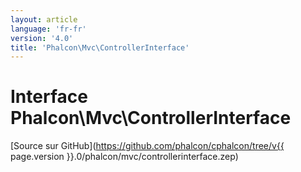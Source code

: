 ```yaml
---
layout: article
language: 'fr-fr'
version: '4.0'
title: 'Phalcon\Mvc\ControllerInterface'
---
```

# Interface **Phalcon\Mvc\ControllerInterface**

[Source sur GitHub](https://github.com/phalcon/cphalcon/tree/v{{ page.version }}.0/phalcon/mvc/controllerinterface.zep)